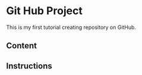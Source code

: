 # Git Hub Project
This is my first tutorial creating repository on GitHub.

## Content

## Instructions
